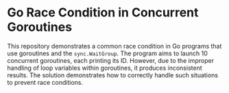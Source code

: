 # Go Race Condition in Concurrent Goroutines

This repository demonstrates a common race condition in Go programs that use goroutines and the `sync.WaitGroup`. The program aims to launch 10 concurrent goroutines, each printing its ID. However, due to the improper handling of loop variables within goroutines, it produces inconsistent results.  The solution demonstrates how to correctly handle such situations to prevent race conditions.